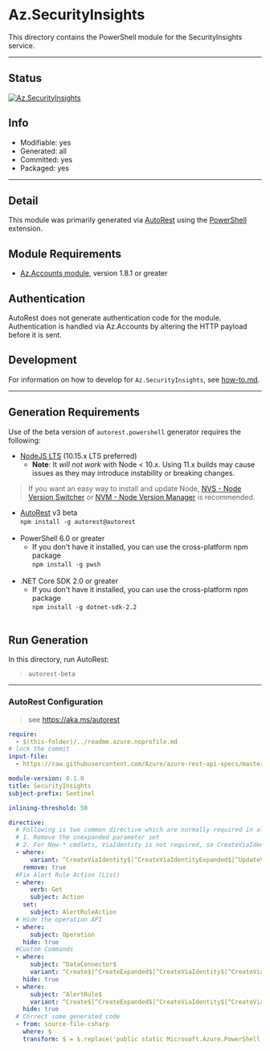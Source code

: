 <!-- region Generated -->
# Az.SecurityInsights
This directory contains the PowerShell module for the SecurityInsights service.

---
## Status
[![Az.SecurityInsights](https://img.shields.io/powershellgallery/v/Az.SecurityInsights.svg?style=flat-square&label=Az.SecurityInsights "Az.SecurityInsights")](https://www.powershellgallery.com/packages/Az.SecurityInsights/)

## Info
- Modifiable: yes
- Generated: all
- Committed: yes
- Packaged: yes

---
## Detail
This module was primarily generated via [AutoRest](https://github.com/Azure/autorest) using the [PowerShell](https://github.com/Azure/autorest.powershell) extension.

## Module Requirements
- [Az.Accounts module](https://www.powershellgallery.com/packages/Az.Accounts/), version 1.8.1 or greater

## Authentication
AutoRest does not generate authentication code for the module. Authentication is handled via Az.Accounts by altering the HTTP payload before it is sent.

## Development
For information on how to develop for `Az.SecurityInsights`, see [how-to.md](how-to.md).
<!-- endregion -->

---
## Generation Requirements
Use of the beta version of `autorest.powershell` generator requires the following:
- [NodeJS LTS](https://nodejs.org) (10.15.x LTS preferred)
  - **Note**: It *will not work* with Node < 10.x. Using 11.x builds may cause issues as they may introduce instability or breaking changes.
> If you want an easy way to install and update Node, [NVS - Node Version Switcher](../nodejs/installing-via-nvs.md) or [NVM - Node Version Manager](../nodejs/installing-via-nvm.md) is recommended.
- [AutoRest](https://aka.ms/autorest) v3 beta <br>`npm install -g autorest@autorest`<br>&nbsp;
- PowerShell 6.0 or greater
  - If you don't have it installed, you can use the cross-platform npm package <br>`npm install -g pwsh`<br>&nbsp;
- .NET Core SDK 2.0 or greater
  - If you don't have it installed, you can use the cross-platform npm package <br>`npm install -g dotnet-sdk-2.2`<br>&nbsp;

## Run Generation
In this directory, run AutoRest:
> `autorest-beta`

---
### AutoRest Configuration
> see https://aka.ms/autorest

``` yaml
require:
  - $(this-folder)/../readme.azure.noprofile.md
# lock the commit
input-file:
  - https://raw.githubusercontent.com/Azure/azure-rest-api-specs/master/specification/securityinsights/resource-manager/Microsoft.SecurityInsights/stable/2020-01-01/SecurityInsights.json

module-version: 0.1.0
title: SecurityInsights
subject-prefix: Sentinel

inlining-threshold: 50

directive:
  # Following is two common directive which are normally required in all the RPs
  # 1. Remove the unexpanded parameter set
  # 2. For New-* cmdlets, ViaIdentity is not required, so CreateViaIdentityExpanded is removed as well
  - where:
      variant: ^CreateViaIdentity$|^CreateViaIdentityExpanded$|^UpdateViaIdentity$
    remove: true
  #Fix Alert Rule Action (List)
  - where:
      verb: Get
      subject: Action
    set:
      subject: AlertRuleAction
  # Hide the operation API
  - where:
      subject: Operation
    hide: true
  #Custom Commands
  - where:
      subject: ^DataConnector$
      variant: ^Create$|^CreateExpanded$|^CreateViaIdentity$|^CreateViaIdentityExpanded$|^Update$|^UpdateViaIdentity$
    hide: true
  - where:
      subject: ^AlertRule$
      variant: ^Create$|^CreateExpanded$|^CreateViaIdentity$|^CreateViaIdentityExpanded$|^Update$|^UpdateViaIdentity$
    hide: true
  # Correct some generated code
  - from: source-file-csharp
    where: $
    transform: $ = $.replace('public static Microsoft.Azure.PowerShell.Cmdlets.SecurityInsights.Support.IncidentLabelType System', 'public static Microsoft.Azure.PowerShell.Cmdlets.SecurityInsights.Support.IncidentLabelType SystemUser');
```
